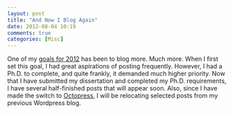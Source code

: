 ```yaml
---
layout: post
title: "And Now I Blog Again"
date: 2012-08-04 10:19
comments: true
categories: [Misc]
---
```


One of my [goals for 2012](http://ramhiser.com/blog/2012/01/09/goals-for-2012/) has been to blog more. Much more. When I first set this goal, I had great aspirations of posting frequently. However, I
had a Ph.D. to complete, and quite frankly, it demanded much higher priority. Now that I have submitted my dissertation and completed my Ph.D. requirements, I have several half-finished posts that will
appear soon. Also, since I have made the switch to [Octopress](http://octopress.org/), I will be relocating selected posts from my previous Wordpress blog.

